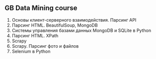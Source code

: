 ## **GB Data Mining course**
1. Основы клиент-серверного взаимодействия. Парсинг API
2. Парсинг HTML. BeautifulSoup, MongoDB
3. Системы управления базами данных MongoDB и SQLite в Python
4. Парсинг HTML. XPath
5. Scrapy
6. Scrapy. Парсинг фото и файлов
7. Selenium в Python


